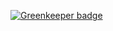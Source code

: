 
[![Greenkeeper badge](https://badges.greenkeeper.io/lockround/looper.svg)](https://greenkeeper.io/)
